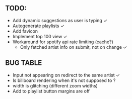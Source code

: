 ## TODO:
- Add dynamic suggestions as user is typing ✓
- Autogenerate playlists ✓
- Add favicon
- Implement top 100 view ✓
- Workaround for spotify api rate limiting (cache?)
  - Only fetched artist info on submit, not on change ✓

## BUG TABLE
- Input not appearing on redirect to the same artist ✓
- Is billboard rendering when it's not supposed to ?
- width is glitching (different zoom widths)
- Add to playlist button margins are off

